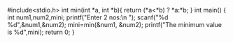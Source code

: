 #include<stdio.h>
int min(int *a, int *b){
return (*a<*b) ? *a:*b;
}
int main()
{
    int num1,num2,mini;
    printf("Enter 2 nos:\n ");
    scanf("%d %d",&num1,&num2);
    mini=min(&num1, &num2);
    printf("The minimum value is %d",mini);
    return 0;
}
